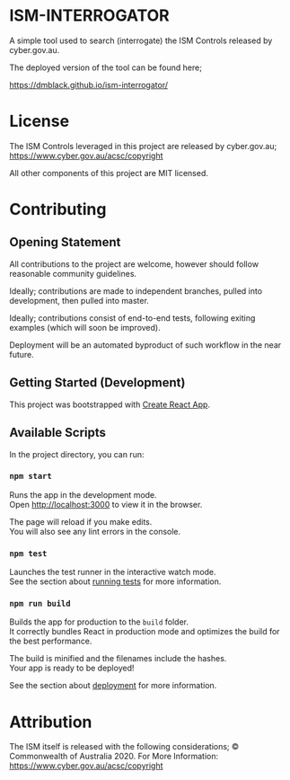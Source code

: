 # ISM-INTERROGATOR

A simple tool used to search (interrogate) the ISM Controls released by 
cyber.gov.au.

The deployed version of the tool can be found here;

https://dmblack.github.io/ism-interrogator/

# License

The ISM Controls leveraged in this project are released by cyber.gov.au;
https://www.cyber.gov.au/acsc/copyright

All other components of this project are MIT licensed.

# Contributing

## Opening Statement

All contributions to the project are welcome, however should follow
reasonable community guidelines.

Ideally; contributions are made to independent branches, pulled into
development, then pulled into master.

Ideally; contributions consist of end-to-end tests, following exiting
examples (which will soon be improved).

Deployment will be an automated byproduct of such workflow in the near
future.

## Getting Started (Development)

This project was bootstrapped with [Create React App](https://github.com/facebook/create-react-app).

## Available Scripts

In the project directory, you can run:

### `npm start`

Runs the app in the development mode.<br />
Open [http://localhost:3000](http://localhost:3000) to view it in the browser.

The page will reload if you make edits.<br />
You will also see any lint errors in the console.

### `npm test`

Launches the test runner in the interactive watch mode.<br />
See the section about [running tests](https://facebook.github.io/create-react-app/docs/running-tests) for more information.

### `npm run build`

Builds the app for production to the `build` folder.<br />
It correctly bundles React in production mode and optimizes the build for the best performance.

The build is minified and the filenames include the hashes.<br />
Your app is ready to be deployed!

See the section about [deployment](https://facebook.github.io/create-react-app/docs/deployment) for more information.

# Attribution

The ISM itself is released with the following considerations; © Commonwealth of Australia 2020. For More Information: https://www.cyber.gov.au/acsc/copyright